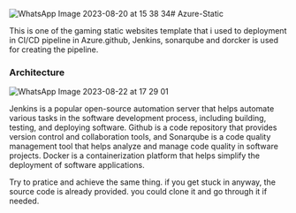 ![WhatsApp Image 2023-08-20 at 15 38 34](https://github.com/riyas-f/Azure-Static/assets/82996580/d8b76983-f1b9-4942-8534-1299f8520423)# Azure-Static

<p> This is one of the gaming static websites template that i used to deployment in CI/CD pipeline in Azure.github, Jenkins, sonarqube and dorcker is used for creating the pipeline.</p>

<h3>Architecture</h3>

![WhatsApp Image 2023-08-22 at 17 29 01](https://github.com/riyas-f/Azure-Static/assets/82996580/2a57d423-2376-4af4-aaa6-675558d9d424)

<p>Jenkins is a popular open-source automation server that helps automate various tasks in the software development process, including building, testing, and deploying software. Github is a code repository that provides version control and collaboration tools, and Sonarqube is a code quality management tool that helps analyze and manage code quality in software projects. Docker is a containerization platform that helps simplify the deployment of software applications.</p>
  
<p> Try to pratice and achieve the same thing. if you get stuck in anyway, the source code is already provided. you could clone it and go through it if needed. </p>
